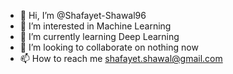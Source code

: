 - 👋 Hi, I’m @Shafayet-Shawal96
- 👀 I’m interested in Machine Learning
- 🌱 I’m currently learning Deep Learning
- 💞️ I’m looking to collaborate on nothing now
- 📫 How to reach me shafayet.shawal@gmail.com

<!---
Shafayet-Shawal96/Shafayet-Shawal96 is a ✨ special ✨ repository because its `README.md` (this file) appears on your GitHub profile.
You can click the Preview link to take a look at your changes.
--->
